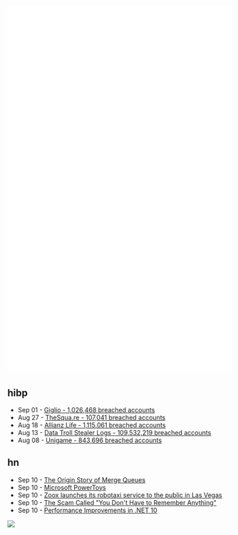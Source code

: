 ![Metrics](https://raw.githubusercontent.com/phixion/phixion/master/metrics.svg)

## hibp

<!--
for https://github.com/phixion/phixion/blob/main/.github/workflows/feeds.yml
-->
<!--START_SECTION:haveibeenpwnd-->
- Sep 01 - [Giglio - 1,026,468 breached accounts](https://haveibeenpwned.com/Breach/Giglio)
- Aug 27 - [TheSqua.re - 107,041 breached accounts](https://haveibeenpwned.com/Breach/TheSquare)
- Aug 18 - [Allianz Life - 1,115,061 breached accounts](https://haveibeenpwned.com/Breach/AllianzLife)
- Aug 13 - [Data Troll Stealer Logs - 109,532,219 breached accounts](https://haveibeenpwned.com/Breach/DataTrollStealerLogs)
- Aug 08 - [Unigame - 843,696 breached accounts](https://haveibeenpwned.com/Breach/Unigame)
<!--END_SECTION:haveibeenpwnd-->

## hn

<!--
for https://github.com/phixion/phixion/blob/main/.github/workflows/feeds.yml
-->
<!--START_SECTION:hn-->
- Sep 10 - [The Origin Story of Merge Queues](https://mergify.com/blog/the-origin-story-of-merge-queues)
- Sep 10 - [Microsoft PowerToys](https://learn.microsoft.com/en-us/windows/powertoys/)
- Sep 10 - [Zoox launches its robotaxi service to the public in Las Vegas](https://zoox.com/journal/las-vegas)
- Sep 10 - [The Scam Called "You Don't Have to Remember Anything"](https://zettelkasten.de/posts/the-scam-called-you-dont-have-to-remember-anything/)
- Sep 10 - [Performance Improvements in .NET 10](https://devblogs.microsoft.com/dotnet/performance-improvements-in-net-10/)
<!--END_SECTION:hn-->

<!--
for https://yhype.me
-->
![](https://hit.yhype.me/github/profile?user_id=13013670)
